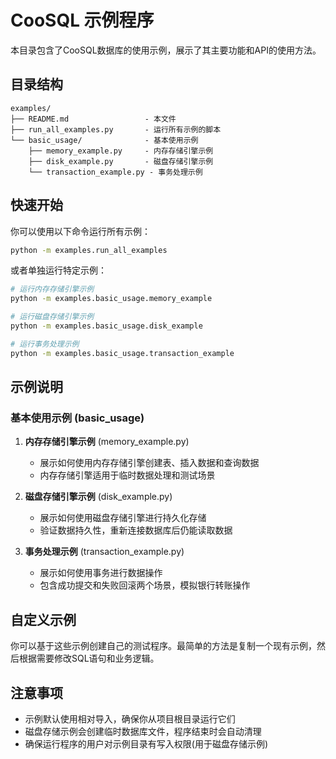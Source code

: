 # CooSQL 示例程序

本目录包含了CooSQL数据库的使用示例，展示了其主要功能和API的使用方法。

## 目录结构

```
examples/
├── README.md                 - 本文件
├── run_all_examples.py       - 运行所有示例的脚本
└── basic_usage/              - 基本使用示例
    ├── memory_example.py     - 内存存储引擎示例
    ├── disk_example.py       - 磁盘存储引擎示例
    └── transaction_example.py - 事务处理示例
```

## 快速开始

你可以使用以下命令运行所有示例：

```bash
python -m examples.run_all_examples
```

或者单独运行特定示例：

```bash
# 运行内存存储引擎示例
python -m examples.basic_usage.memory_example

# 运行磁盘存储引擎示例
python -m examples.basic_usage.disk_example

# 运行事务处理示例
python -m examples.basic_usage.transaction_example
```

## 示例说明

### 基本使用示例 (basic_usage)

1. **内存存储引擎示例** (memory_example.py)
   - 展示如何使用内存存储引擎创建表、插入数据和查询数据
   - 内存存储引擎适用于临时数据处理和测试场景

2. **磁盘存储引擎示例** (disk_example.py)
   - 展示如何使用磁盘存储引擎进行持久化存储
   - 验证数据持久性，重新连接数据库后仍能读取数据

3. **事务处理示例** (transaction_example.py)
   - 展示如何使用事务进行数据操作
   - 包含成功提交和失败回滚两个场景，模拟银行转账操作

## 自定义示例

你可以基于这些示例创建自己的测试程序。最简单的方法是复制一个现有示例，然后根据需要修改SQL语句和业务逻辑。

## 注意事项

- 示例默认使用相对导入，确保你从项目根目录运行它们
- 磁盘存储示例会创建临时数据库文件，程序结束时会自动清理
- 确保运行程序的用户对示例目录有写入权限(用于磁盘存储示例) 
